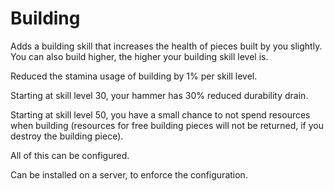 # Building

Adds a building skill that increases the health of pieces built by you slightly. You can also build higher, the higher your building skill level is.

Reduced the stamina usage of building by 1% per skill level.

Starting at skill level 30, your hammer has 30% reduced durability drain.

Starting at skill level 50, you have a small chance to not spend resources when building (resources for free building pieces will not be returned, if you destroy the building piece).

All of this can be configured.

Can be installed on a server, to enforce the configuration.